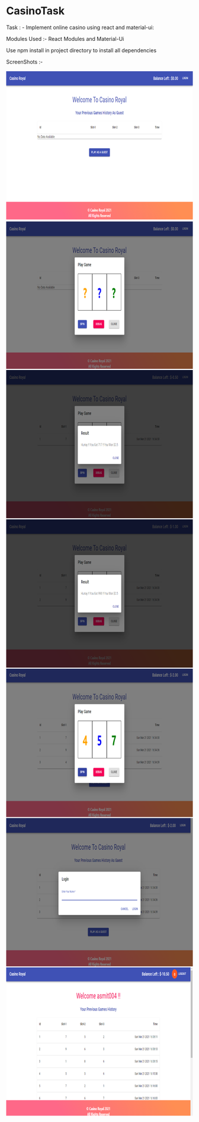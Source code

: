 # CasinoTask

Task : - Implement online casino using react and material-ui:

Modules Used :- React Modules and Material-Ui

Use npm install in project directory to install all dependencies

ScreenShots :- <br/><br />
<img src="screenshots/1.png" height="400" alt="Screenshot"/> <img src="screenshots/2.png" height="400" alt="Screenshot"/>  <img src="screenshots/3.png" height="400" alt="Screenshot"/>  <img src="screenshots/4.png" height="400" alt="Screenshot"/>  <img src="screenshots/5.png" height="400" alt="Screenshot"/>  <img src="screenshots/6.png" height="400" alt="Screenshot"/>  <img src="screenshots/7.png" height="400" alt="Screenshot"/>
